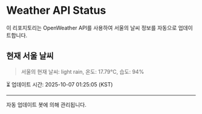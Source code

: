 
# Weather API Status

이 리포지토리는 OpenWeather API를 사용하여 서울의 날씨 정보를 자동으로 업데이트합니다.

## 현재 서울 날씨
> 서울의 현재 날씨: light rain, 온도: 17.79°C, 습도: 94%

⏳ 업데이트 시간: 2025-10-07 01:25:05 (KST)

---
자동 업데이트 봇에 의해 관리됩니다.
